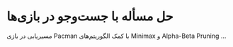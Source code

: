 # حل مسأله با جست‌وجو در بازی‌ها
مسیریابی در بازی Pacman با کمک الگوریتم‌های Minimax و Alpha-Beta Pruning ...
